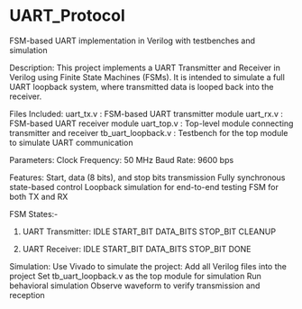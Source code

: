 # UART_Protocol
FSM-based UART implementation in Verilog with testbenches and simulation

Description:
This project implements a UART Transmitter and Receiver in Verilog using Finite State Machines (FSMs). It is intended to simulate a full UART loopback system, where transmitted data is looped back into the receiver.

Files Included:
uart_tx.v : FSM-based UART transmitter module
uart_rx.v : FSM-based UART receiver module
uart_top.v : Top-level module connecting transmitter and receiver
tb_uart_loopback.v : Testbench for the top module to simulate UART communication

Parameters:
Clock Frequency: 50 MHz
Baud Rate: 9600 bps

Features:
Start, data (8 bits), and stop bits transmission
Fully synchronous state-based control
Loopback simulation for end-to-end testing
FSM for both TX and RX

FSM States:-
1. UART Transmitter:
IDLE
START_BIT
DATA_BITS
STOP_BIT
CLEANUP

2. UART Receiver:
IDLE
START_BIT
DATA_BITS
STOP_BIT
DONE

Simulation:
Use Vivado to simulate the project:
Add all Verilog files into the project
Set tb_uart_loopback.v as the top module for simulation
Run behavioral simulation
Observe waveform to verify transmission and reception
